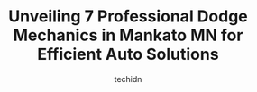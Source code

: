 ---
layout: ampstory
image: https://images.unsplash.com/photo-1628188859552-132bbeac6204?ixlib=rb-4.0.3&ixid=MnwxMjA3fDB8MHxwaG90by1wYWdlfHx8fGVufDB8fHx8&auto=format&fit=crop&w=640&h=853&q=80
author: techidn
featured: false
description: If youre in need of trustworthy and skilled Dodge Mechanic in Mankato MN, USA, youll be pleased to discover the 7 best Dodge Mechanic in town. Their expertise and commitment to customer sa
title: Unveiling 7 Professional Dodge Mechanics in Mankato MN for Efficient Auto Solutions
cover:
   title: Unveiling 7 Professional Dodge Mechanics in Mankato MN for Efficient Auto Solutions
   subtitle: Rickpate
   background: https://images.unsplash.com/photo-1628188859552-132bbeac6204?ixlib=rb-4.0.3&ixid=MnwxMjA3fDB8MHxwaG90by1wYWdlfHx8fGVufDB8fHx8&auto=format&fit=crop&w=640&h=853&q=80

pages: 
 - layout: thirds
   top: <h1>#1 Gregs Champion Auto</h1>
   bottom: "<p>We came to Gregs after reading reviews on Google, and are so beyond happy we did! Our truck was having some issues, and 2 prior mechanics could not figure out what was g</p>"
   background: https://plus.unsplash.com/premium_photo-1664640458616-3c74f8cb4589?ixlib=rb-4.0.3&ixid=MnwxMjA3fDB8MHxwaG90by1wYWdlfHx8fGVufDB8fHx8&auto=format&fit=crop&w=640&h=853&q=80
   backgroundblur: true
 - layout: thirds
   top: <h1>#2 Express Auto Service & Repair</h1>
   bottom: "<p>465 Poplar St, Mankato, MN 56001, United States</p>"
   background: https://images.unsplash.com/photo-1515405295579-ba7b45403062?ixlib=rb-4.0.3&ixid=MnwxMjA3fDB8MHxwaG90by1wYWdlfHx8fGVufDB8fHx8&auto=format&fit=crop&w=640&h=853&q=80
   cta:
      link: https://www.knot35.com/toplist/unveiling-7-professional-dodge-mechanics-in-mankato-mn-for-efficient-auto-solutions/
      text: Unveiling 7 Professional Dodge Mechanics in Mankato MN for Efficient Auto Solutions
 - layout: thirds
   top: <h1>#3 TGK Automotive of Mankato</h1>
   bottom: "<p>1771 Bassett Dr, Mankato, MN 56001, United States</p>"
   background: https://images.unsplash.com/photo-1527066579998-dbbae57f45ce?ixlib=rb-4.0.3&ixid=MnwxMjA3fDB8MHxwaG90by1wYWdlfHx8fGVufDB8fHx8&auto=format&fit=crop&w=640&h=853&q=80
   cta:
      link: https://www.knot35.com/toplist/unveiling-7-professional-dodge-mechanics-in-mankato-mn-for-efficient-auto-solutions/
      text: Unveiling 7 Professional Dodge Mechanics in Mankato MN for Efficient Auto Solutions
 - layout: thirds
   top: <h1>#4 Autotronics</h1>
   bottom: "<p>927 N Riverfront Dr, Mankato, MN 56001, United States</p>"
   background: https://images.unsplash.com/photo-1574169208507-84376144848b?ixlib=rb-4.0.3&ixid=MnwxMjA3fDB8MHxwaG90by1wYWdlfHx8fGVufDB8fHx8&auto=format&fit=crop&w=640&h=853&q=80
   cta:
      link: https://www.knot35.com/toplist/unveiling-7-professional-dodge-mechanics-in-mankato-mn-for-efficient-auto-solutions/
      text: Unveiling 7 Professional Dodge Mechanics in Mankato MN for Efficient Auto Solutions
 - layout: thirds
   top: <h1>#5 Fromms Auto, Brake Service & Rental Cars</h1>
   bottom: "<p>1915 Madison Ave, Mankato, MN 56001, United States</p>"
   background: https://images.unsplash.com/photo-1567095761054-7a02e69e5c43?ixlib=rb-4.0.3&ixid=MnwxMjA3fDB8MHxwaG90by1wYWdlfHx8fGVufDB8fHx8&auto=format&fit=crop&w=640&h=853&q=80
   cta:
      link: https://www.knot35.com/toplist/unveiling-7-professional-dodge-mechanics-in-mankato-mn-for-efficient-auto-solutions/
      text: Unveiling 7 Professional Dodge Mechanics in Mankato MN for Efficient Auto Solutions
 - layout: thirds
   top: <h1>#6 Deans Northtown Auto</h1>
   bottom: "<p>1901 Lee Blvd, North Mankato, MN 56003, United States</p>"
   background: https://images.unsplash.com/photo-1484589065579-248aad0d8b13?ixlib=rb-4.0.3&ixid=MnwxMjA3fDB8MHxwaG90by1wYWdlfHx8fGVufDB8fHx8&auto=format&fit=crop&w=640&h=853&q=80
   cta:
      link: https://www.knot35.com/toplist/unveiling-7-professional-dodge-mechanics-in-mankato-mn-for-efficient-auto-solutions/
      text: Unveiling 7 Professional Dodge Mechanics in Mankato MN for Efficient Auto Solutions
 - layout: thirds
   top: <h1>#7 Rock Street Auto</h1>
   bottom: "<p>117 E Rock St, Mankato, MN 56001, United States</p>"
   background: https://images.unsplash.com/photo-1462556791646-c201b8241a94?ixlib=rb-4.0.3&ixid=MnwxMjA3fDB8MHxwaG90by1wYWdlfHx8fGVufDB8fHx8&auto=format&fit=crop&w=640&h=853&q=80
   cta:
      link: https://www.knot35.com/toplist/unveiling-7-professional-dodge-mechanics-in-mankato-mn-for-efficient-auto-solutions/
      text: Unveiling 7 Professional Dodge Mechanics in Mankato MN for Efficient Auto Solutions
 - layout: thirds
   middle: Continue reading...
   background: https://images.unsplash.com/photo-1632260260864-caf7fde5ec36?ixlib=rb-4.0.3&ixid=MnwxMjA3fDB8MHxwaG90by1wYWdlfHx8fGVufDB8fHx8&auto=format&fit=crop&w=640&h=853&q=80
   cta:
      link: https://www.knot35.com/toplist/unveiling-7-professional-dodge-mechanics-in-mankato-mn-for-efficient-auto-solutions/
      text: Unveiling 7 Professional Dodge Mechanics in Mankato MN for Efficient Auto Solutions
      
---
